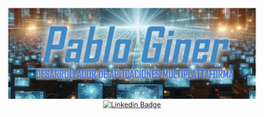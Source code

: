 <img src="./img/banner_recortado_SUBTITTULO.png"/>
<div align="center">
  <a href="https://www.linkedin.com/in/pablo-giner-barrios/">
    <img src="https://img.shields.io/badge/Linkedin-Pablo_Giner-blue" alt="Linkedin Badge">
  </a>
</div>


<!--
**PabloGinerBarrios/PabloGinerBarrios** is a ✨ _special_ ✨ repository because its `README.md` (this file) appears on your GitHub profile.

Here are some ideas to get you started:

- 🔭 I’m currently working on ...
- 🌱 I’m currently learning ...
- 👯 I’m looking to collaborate on ...
- 🤔 I’m looking for help with ...
- 💬 Ask me about ...
- 📫 How to reach me: ...
- 😄 Pronouns: ...
- ⚡ Fun fact: ...
-->
